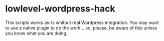 # lowlevel-wordpress-hack

This scripts works as-is whitout real Wordpress integration. 
You may want to use a native plugin to do the work... so, please, be aware of this unless you know what you are doing.
